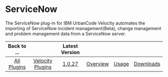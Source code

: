 
ServiceNow
==========


The ServiceNow plug-in for IBM UrbanCode Velocity automates the importing of ServiceNow incident management(Beta), 
change management and problem management data from a ServiceNow server.


|Back to ...||Latest Version||||
| :---: | :---: | :---: | :---: | :---: | :---: |
|[All Plugins](../../index.md)|[Velocity Plugins](../README.md)|[1.0.27]()|[Overview](overview.md)|[Usage](usage.md)|[Downloads](downloads.md)|
